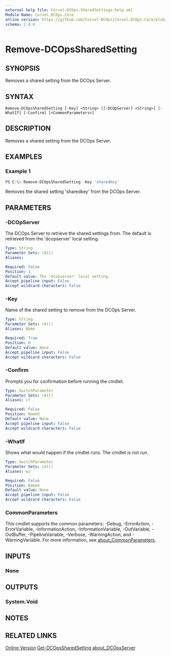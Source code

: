 ```yaml
---
external help file: Corvel.DCOps.SharedSettings-help.xml
Module Name: Corvel.DCOps.Core
online version: https://github.com/Corvel-DCOps/Corvel.DCOps.Core/blob/main/Source/docs/Remove-DCOpsSharedSetting.md
schema: 2.0.0
---
```


# Remove-DCOpsSharedSetting

## SYNOPSIS
Removes a shared setting from the DCOps Server.

## SYNTAX

```
Remove-DCOpsSharedSetting [-Key] <String> [[-DCOpServer] <String>] [-WhatIf] [-Confirm] [<CommonParameters>]
```

## DESCRIPTION
Removes a shared setting from the DCOps Server.

## EXAMPLES

### Example 1
```powershell
PS C:\> Remove-DCOpsSharedSetting -Key 'sharedkey'
```

Removes the shared setting 'sharedkey' from the DCOps Server.

## PARAMETERS

### -DCOpServer
The DCOps Server to retrieve the shared settings from. 
The default is retrieved from the 'dcopserver' local setting.

```yaml
Type: String
Parameter Sets: (All)
Aliases:

Required: False
Position: 1
Default value: The 'dcopserver' local setting.
Accept pipeline input: False
Accept wildcard characters: False
```

### -Key
Name of the shared setting to remove from the DCOps Server.

```yaml
Type: String
Parameter Sets: (All)
Aliases: Name

Required: True
Position: 0
Default value: None
Accept pipeline input: False
Accept wildcard characters: False
```

### -Confirm
Prompts you for confirmation before running the cmdlet.

```yaml
Type: SwitchParameter
Parameter Sets: (All)
Aliases: cf

Required: False
Position: Named
Default value: None
Accept pipeline input: False
Accept wildcard characters: False
```

### -WhatIf
Shows what would happen if the cmdlet runs.
The cmdlet is not run.

```yaml
Type: SwitchParameter
Parameter Sets: (All)
Aliases: wi

Required: False
Position: Named
Default value: None
Accept pipeline input: False
Accept wildcard characters: False
```

### CommonParameters
This cmdlet supports the common parameters: -Debug, -ErrorAction, -ErrorVariable, -InformationAction, -InformationVariable, -OutVariable, -OutBuffer, -PipelineVariable, -Verbose, -WarningAction, and -WarningVariable. For more information, see [about_CommonParameters](http://go.microsoft.com/fwlink/?LinkID=113216).

## INPUTS

### None

## OUTPUTS

### System.Void

## NOTES

## RELATED LINKS
[Online Version](https://github.com/Corvel-DCOps/Corvel.DCOps.Core/blob/main/Source/docs/Remove-DCOpsSharedSetting.md)
[Get-DCOpsSharedSetting]()
[about_DCOpsServer]()
